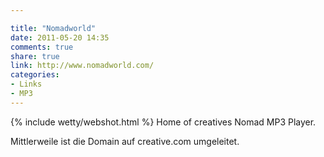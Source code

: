 ```yaml
---

title: "Nomadworld"
date: 2011-05-20 14:35
comments: true
share: true
link: http://www.nomadworld.com/
categories: 
- Links
- MP3
---
```

{% include wetty/webshot.html %} Home of creatives Nomad MP3 Player. 

Mittlerweile ist die Domain auf creative.com umgeleitet.